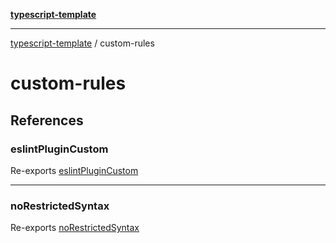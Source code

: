 [**typescript-template**](README.md)

---

[typescript-template](README.md) / custom-rules

# custom-rules

## References

### eslintPluginCustom

Re-exports [eslintPluginCustom](custom-rules/custom.md#eslintplugincustom)

---

### noRestrictedSyntax

Re-exports [noRestrictedSyntax](custom-rules/no-restricted-syntax2.md#norestrictedsyntax)
